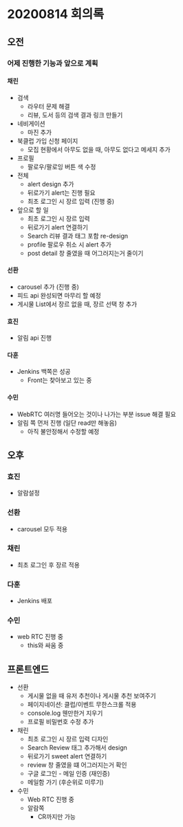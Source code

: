 # 20200814 회의록

## 오전

### 어제 진행한 기능과 앞으로 계획

#### 채린

- 검색
  - 라우터 문제 해결
  - 리뷰, 도서 등의 검색 결과 링크 만들기
- 네비게이션
  - 마진 추가
- 북클럽 가입 신청 페이지
  - 모집 현황에서 아무도 없을 때, 아무도 없다고 메세지 추가
- 프로필
  - 팔로우/팔로잉 버튼 색 수정 
- 전체
  - alert design 추가
  - 뒤로가기 alert는 진행 필요
  - 최초 로그인 시 장르 입력 (진행 중)
- 앞으로 할 일
  - 최초 로그인 시 장르 입력
  - 뒤로가기 alert 연결하기
  - Search 리뷰 결과 태그 포함 re-design
  - profile 팔로우 취소 시 alert 추가
  - post detail 창 줄였을 때 어그러지는거 줄이기

#### 선환

- carousel 추가 (진행 중)
- 피드 api 완성되면 마무리 할 예정 
- 게시물 List에서 장르 없을 때, 장르 선택 창 추가

#### 효진

- 알림 api 진행 

#### 다훈

- Jenkins 백쪽은 성공
  - Front는 찾아보고 있는 중

#### 수민

- WebRTC 여러명 들어오는 것이나 나가는 부분 issue 해결 필요
- 알림 쪽 먼저 진행 (일단 read만 해놓음)
  - 아직 불안정해서 수정할 예정



## 오후 

### 효진

- 알람설정

### 선환

- carousel 모두 적용

### 채린

- 최초 로그인 후 장르 적용

### 다훈

- Jenkins 배포

### 수민

- web RTC 진행 중
  - this와 싸움 중



## 프론트엔드

- 선환
  - 게시물 없을 때 유저 추천이나 게시물 추천 보여주기
  - 페이지네이션: 클럽/이벤트 무한스크롤 적용
  - console.log 웬만한거 지우기
  - 프로필 비밀번호 수정 추가 
- 채린
  - 최초 로그인 시 장르 입력 디자인
  - Search Review 태그 추가해서 design
  - 뒤로가기 sweet alert 연결하기
  - review 창 줄였을 떄 어그러지는거 확인
  - 구글 로그인 - 메일 인증 (재인증)
  - 메일함 가기 (후순위로 미루기)
- 수민
  - Web RTC 진행 중
  - 알람쪽 
    - CR까지만 가능 